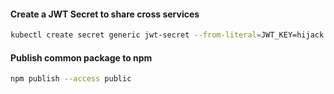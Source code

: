 #### Create a JWT Secret to share cross services

``` bash
kubectl create secret generic jwt-secret --from-literal=JWT_KEY=hijack
```

#### Publish common package to npm 

``` bash
npm publish --access public
```

